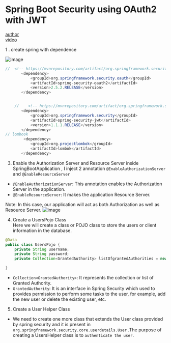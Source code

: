# Spring Boot Security using OAuth2 with JWT

[author](https://www.pixeltrice.com/spring-boot-security-using-oauth2-with-jwt/)  
[video](https://youtu.be/af_2f1rrZdw)

1 . create spring with dependence

![image](https://user-images.githubusercontent.com/96046778/193729878-dfe2b6e1-3699-455b-9bb6-15467eebd39d.png)

```java
//  <!-- https://mvnrepository.com/artifact/org.springframework.security.oauth/spring-security-oauth2 -->
       <dependency>
           <groupId>org.springframework.security.oauth</groupId>
           <artifactId>spring-security-oauth2</artifactId>
           <version>2.5.2.RELEASE</version>
       </dependency>


    //    <!-- https://mvnrepository.com/artifact/org.springframework.security/spring-security-jwt -->
       <dependency>
           <groupId>org.springframework.security</groupId>
           <artifactId>spring-security-jwt</artifactId>
           <version>1.1.1.RELEASE</version>
       </dependency>
// lombook
        <dependency>
           <groupId>org.projectlombok</groupId>
           <artifactId>lombok</artifactId>
       </dependency>

```

3. Enable the Authorization Server and Resource Server
   inside SpringBootApplication , I inject 2 annotation `@EnableAuthorizationServer` and `@EnableResourceServer`

- `@EnableAuthorizationServer`: This annotation enables the Authorization Server in the application.
- `@EnableResourceServer`: It makes the application Resource Server.

Note: In this case, our application will act as both Authorization as well as Resource Server.
![image](https://user-images.githubusercontent.com/96046778/193731551-8158f108-3433-4196-bea1-3fc3680993fc.png)

4. Create a UsersPojo Class  
   Here we will create a class or POJO class to store the users or client information in the database.

```java
@Data
public class UsersPojo {
    private String username;
    private String password;
    private Collection<GrantedAuthority> listOfgrantedAuthorities = new ArrayList<>();

}
```

- `Collection<GrantedAuthority>`: It represents the collection or list of Granted Authority.
- `GrantedAuthority`: It is an interface in Spring Security which used to provides permission to perform some tasks to the user, for example, add the new user or delete the existing user, etc.

5. Create a User Helper Class

- We need to create one more class that extends the User class provided by spring security and it is present in `org.springframework.security.core.userdetails.User` .The purpose of creating a UsersHelper class is to `authenticate the user`.
